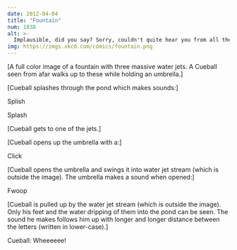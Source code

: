 ```yaml
---
date: 2012-04-04
title: "Fountain"
num: 1038
alt: >-
  Implausible, did you say? Sorry, couldn't quite hear you from all the way up heeeeeeeeere!
img: https://imgs.xkcd.com/comics/fountain.png
---
```

[A full color image of a fountain with three massive water jets. A Cueball seen from afar walks up to these while holding an umbrella.]

[Cueball splashes through the pond which makes sounds:]

Splish

Splash

[Cueball gets to one of the jets.]

[Cueball opens up the umbrella with a:]

Click

[Cueball opens the umbrella and swings it into water jet stream (which is outside the image). The umbrella makes a sound when opened:]

Fwoop

[Cueball is pulled up by the water jet stream (which is outside the image). Only his feet and the water dripping of them into the pond can be seen. The sound he makes follows him up with longer and longer distance between the letters (written in lower-case).]

Cueball: Wheeeeee!